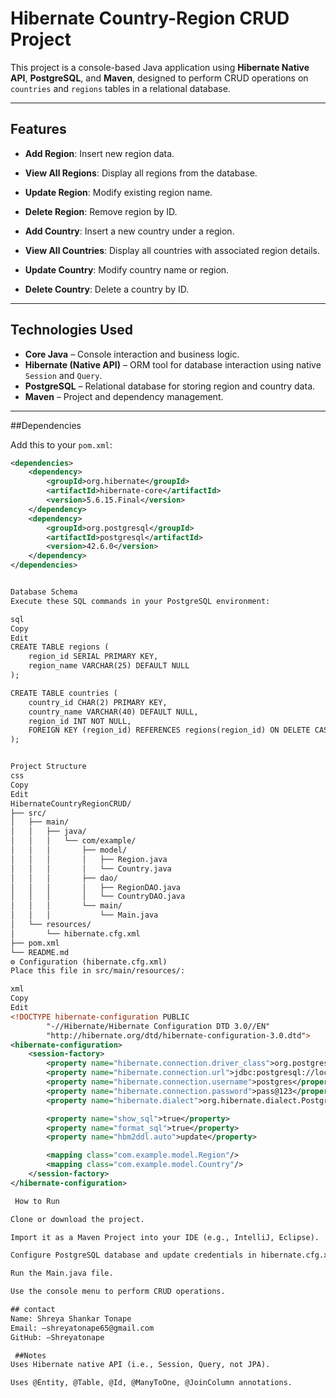 # Hibernate Country-Region CRUD Project

This project is a console-based Java application using **Hibernate Native API**, **PostgreSQL**, and **Maven**, designed to perform CRUD operations on `countries` and `regions` tables in a relational database.

---

## Features

- **Add Region**: Insert new region data.
- **View All Regions**: Display all regions from the database.
- **Update Region**: Modify existing region name.
- **Delete Region**: Remove region by ID.

- **Add Country**: Insert a new country under a region.
- **View All Countries**: Display all countries with associated region details.
- **Update Country**: Modify country name or region.
- **Delete Country**: Delete a country by ID.

---

## Technologies Used

- **Core Java** – Console interaction and business logic.
- **Hibernate (Native API)** – ORM tool for database interaction using native `Session` and `Query`.
- **PostgreSQL** – Relational database for storing region and country data.
- **Maven** – Project and dependency management.

---

##Dependencies

Add this to your `pom.xml`:

```xml
<dependencies>
    <dependency>
        <groupId>org.hibernate</groupId>
        <artifactId>hibernate-core</artifactId>
        <version>5.6.15.Final</version>
    </dependency>
    <dependency>
        <groupId>org.postgresql</groupId>
        <artifactId>postgresql</artifactId>
        <version>42.6.0</version>
    </dependency>
</dependencies>


Database Schema
Execute these SQL commands in your PostgreSQL environment:

sql
Copy
Edit
CREATE TABLE regions (
    region_id SERIAL PRIMARY KEY,
    region_name VARCHAR(25) DEFAULT NULL
);

CREATE TABLE countries (
    country_id CHAR(2) PRIMARY KEY,
    country_name VARCHAR(40) DEFAULT NULL,
    region_id INT NOT NULL,
    FOREIGN KEY (region_id) REFERENCES regions(region_id) ON DELETE CASCADE ON UPDATE CASCADE
);


Project Structure
css
Copy
Edit
HibernateCountryRegionCRUD/
├── src/
│   ├── main/
│   │   ├── java/
│   │   │   └── com/example/
│   │   │       ├── model/
│   │   │       │   ├── Region.java
│   │   │       │   └── Country.java
│   │   │       ├── dao/
│   │   │       │   ├── RegionDAO.java
│   │   │       │   └── CountryDAO.java
│   │   │       └── main/
│   │   │           └── Main.java
│   └── resources/
│       └── hibernate.cfg.xml
├── pom.xml
└── README.md
⚙️ Configuration (hibernate.cfg.xml)
Place this file in src/main/resources/:

xml
Copy
Edit
<!DOCTYPE hibernate-configuration PUBLIC
        "-//Hibernate/Hibernate Configuration DTD 3.0//EN"
        "http://hibernate.org/dtd/hibernate-configuration-3.0.dtd">
<hibernate-configuration>
    <session-factory>
        <property name="hibernate.connection.driver_class">org.postgresql.Driver</property>
        <property name="hibernate.connection.url">jdbc:postgresql://localhost:5432/Hibernate</property>
        <property name="hibernate.connection.username">postgres</property>
        <property name="hibernate.connection.password">pass@123</property>
        <property name="hibernate.dialect">org.hibernate.dialect.PostgreSQLDialect</property>

        <property name="show_sql">true</property>
        <property name="format_sql">true</property>
        <property name="hbm2ddl.auto">update</property>

        <mapping class="com.example.model.Region"/>
        <mapping class="com.example.model.Country"/>
    </session-factory>
</hibernate-configuration>

 How to Run

Clone or download the project.

Import it as a Maven Project into your IDE (e.g., IntelliJ, Eclipse).

Configure PostgreSQL database and update credentials in hibernate.cfg.xml.

Run the Main.java file.

Use the console menu to perform CRUD operations.

## contact
Name: Shreya Shankar Tonape
Email: —shreyatonape65@gmail.com
GitHub: —Shreyatonape

 ##Notes
Uses Hibernate native API (i.e., Session, Query, not JPA).

Uses @Entity, @Table, @Id, @ManyToOne, @JoinColumn annotations.



